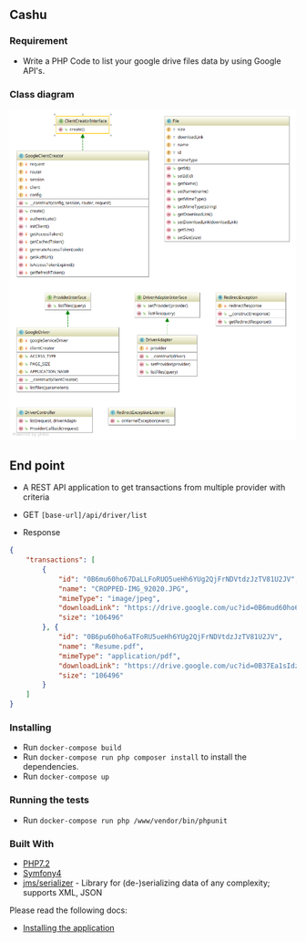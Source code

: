 ## Cashu

### Requirement

- Write a PHP Code to list your google drive files data by using Google API's.

### Class diagram

![Class Diagram](diagram.png)

## End point
- A REST API application to get transactions from multiple provider with criteria

- GET `[base-url]/api/driver/list`
- Response 
```json
{
    "transactions": [
        {
            "id": "0B6mu60ho67DaLLFoRUO5ueHh6YUg2QjFrNDVtdzJzTV81U2JV",
            "name": "CROPPED-IMG_92020.JPG",
            "mimeType": "image/jpeg",
            "downloadLink": "https://drive.google.com/uc?id=0B6mud60ho67DaLsoRU5ueHhs6YUg2QjFrNDVtdzJzTV81U2JV&export=download",
            "size": "106496"
        }, {
            "id": "0B6pu60ho6aTFoRU5ueHh6YUg2QjFrNDVtdzJzTV81U2JV",
            "name": "Resume.pdf",
            "mimeType": "application/pdf",
            "downloadLink": "https://drive.google.com/uc?id=0B37Ea1sIdztZV0soiTlzNHNqN2c&export=download",
            "size": "106496"
        }
    ]
}
```

### Installing

- Run `docker-compose build`
- Run `docker-compose run php composer install` to install the dependencies.
- Run `docker-compose up`

### Running the tests

- Run `docker-compose run php /www/vendor/bin/phpunit`

### Built With

* [PHP7.2](http://php.net)
* [Symfony4](http://www.symfony.com) 
* [jms/serializer](https://jmsyst.com/libs/serializer) - Library for (de-)serializing data of any complexity; supports XML, JSON

Please read the following docs:
- [Installing the application](docs/install.md)
